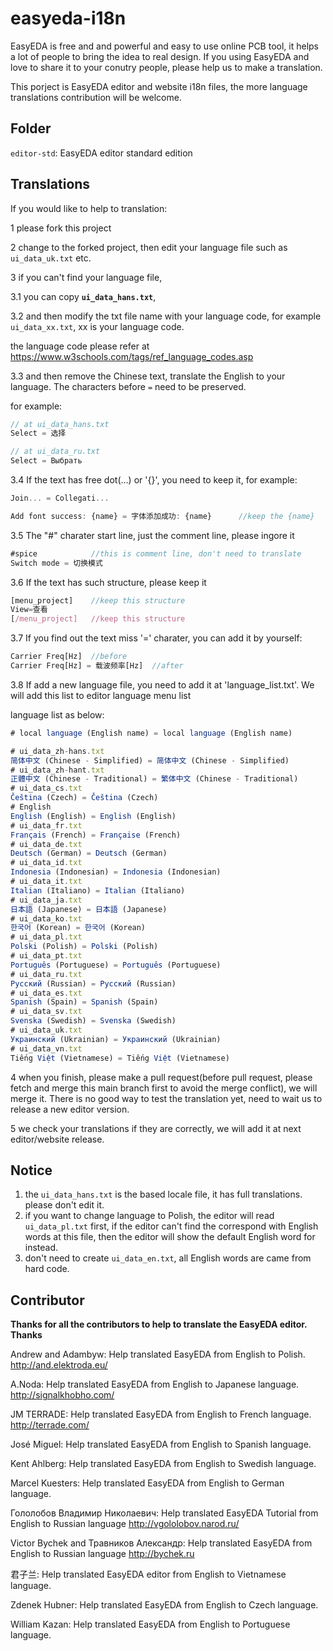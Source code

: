 # easyeda-i18n

EasyEDA is free and and powerful and easy to use online PCB tool, it helps a lot of people to bring the idea to real design. If you using EasyEDA and love to share it to your conutry people, please help us to make a translation. 

This porject is EasyEDA editor and website i18n files, the more language translations contribution will be welcome.

## Folder

`editor-std`: EasyEDA editor standard edition

## Translations

If you would like to help to translation:

1 please fork this project

2 change to the forked project, then edit your language file such as `ui_data_uk.txt` etc. 

3 if you can't find your language file, 

3.1 you can copy **`ui_data_hans.txt`**, 

3.2 and then modify the txt file name with your language code, for example `ui_data_xx.txt`, xx is your language code.   

the language code please refer at https://www.w3schools.com/tags/ref_language_codes.asp   

3.3 and then remove the Chinese text, translate the English to your language. The characters before `=` need to be preserved.  

for example:  
```js
// at ui_data_hans.txt
Select = 选择

// at ui_data_ru.txt
Select = Выбрать
```   

3.4 If the text has free dot(...) or '{}', you need to keep it, for example:  
```js
Join... = Collegati...

Add font success: {name} = 字体添加成功: {name}      //keep the {name}
```  

3.5 The "#" charater start line, just the comment line, please ingore it  
```js
#spice            //this is comment line, don't need to translate
Switch mode = 切换模式
```

3.6 If the text has such structure, please keep it
```js
[menu_project]    //keep this structure
View=查看
[/menu_project]   //keep this structure
```

3.7 If you find out the text miss '=' charater, you can add it by yourself:
```js
Carrier Freq[Hz]  //before
Carrier Freq[Hz] = 载波频率[Hz]  //after
```


3.8 If add a new language file, you need to add it at 'language_list.txt'. We will add this list to editor language menu list

language list as below:
```js
# local language (English name) = local language (English name)

# ui_data_zh-hans.txt
简体中文 (Chinese - Simplified) = 简体中文 (Chinese - Simplified)
# ui_data_zh-hant.txt
正體中文 (Chinese - Traditional) = 繁体中文 (Chinese - Traditional)
# ui_data_cs.txt
Čeština (Czech) = Čeština (Czech)
# English
English (English) = English (English)
# ui_data_fr.txt
Français (French) = Française (French)
# ui_data_de.txt
Deutsch (German) = Deutsch (German)
# ui_data_id.txt
Indonesia (Indonesian) = Indonesia (Indonesian)
# ui_data_it.txt
Italian (Italiano) = Italian (Italiano)
# ui_data_ja.txt
日本語 (Japanese) = 日本語 (Japanese)
# ui_data_ko.txt
한국어 (Korean) = 한국어 (Korean)
# ui_data_pl.txt
Polski (Polish) = Polski (Polish)
# ui_data_pt.txt
Português (Portuguese) = Português (Portuguese)
# ui_data_ru.txt
Русский (Russian) = Русский (Russian)
# ui_data_es.txt
Spanish (Spain) = Spanish (Spain)
# ui_data_sv.txt
Svenska (Swedish) = Svenska (Swedish)
# ui_data_uk.txt
Украинский (Ukrainian) = Украинский (Ukrainian)
# ui_data_vn.txt
Tiếng Việt (Vietnamese) = Tiếng Việt (Vietnamese)
```



4 when you finish, please make a pull request(before pull request, please fetch and merge this main branch first to avoid the merge conflict), we will merge it. There is no good way to test the translation yet, need to wait us to release a new editor version.

5 we check your translations if they are correctly, we will add it at next editor/website release.


## Notice

1) the `ui_data_hans.txt` is the based locale file, it has full translations. please don't edit it. 
2) if you want to change language to Polish, the editor will read `ui_data_pl.txt` first, if the editor can't find the correspond with English words at this file, then the editor will show the default English word for instead.
3) don't need to create `ui_data_en.txt`, all English words are came from hard code.


## Contributor

**Thanks for all the contributors to help to translate the EasyEDA editor. Thanks**

Andrew and Adambyw: Help translated EasyEDA from English to Polish. http://and.elektroda.eu/

A.Noda: Help translated EasyEDA from English to Japanese language. http://signalkhobho.com/

JM TERRADE:  Help translated EasyEDA from English to French language. http://terrade.com/

José Miguel: Help translated EasyEDA from English to Spanish language.

Kent Ahlberg: Help translated EasyEDA from English to Swedish language.

Marcel Kuesters: Help translated EasyEDA from English to German language.

Гололобов Владимир Николаевич: Help translated EasyEDA Tutorial from English to Russian language http://vgololobov.narod.ru/

Victor Bychek and Травников Александр: Help translated EasyEDA from English to Russian language http://bychek.ru

君子兰: Help translated EasyEDA editor from English to Vietnamese language.

Zdenek Hubner: Help translated EasyEDA from English to Czech language.

William Kazan: Help translated EasyEDA from English to Portuguese language.
